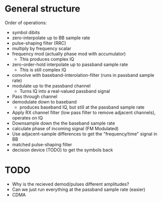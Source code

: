# General structure

Order of operations:
- symbol dibits
- zero-interpolate up to BB sample rate
- pulse-shaping filter (RRC)
- multiply by frequency scalar
- frequency mod (actually phase mod with accumulator)
  - This produces complex IQ
- zero-order-hold interpolate up to passband sample rate
  - This is still complex IQ
- convolve with baseband-interolation-filter (runs in passband sample rate)
- modulate up to the passband channel
  - Turns IQ into a real-valued passband signal
- Pass through channel
- demodulate down to baseband
  - produces baseband IQ, but still at the passband sample rate
- Apply RX channel filter (low pass filter to remove adjacent channels), operates on IQ
- Downsample down the the baseband sample rate
- calculate phase of incoming signal (FM Modulated)
- Use adjacent-sample differences to get the "frequency/time" signal in BB
- matched pulse-shaping filter
- decision device (TODO) to get the symbols back

# TODO
- Why is the recieved demod/pulses different amplitudes?
- Can we just run everything at the passband sample rate (easier)
- CDMA